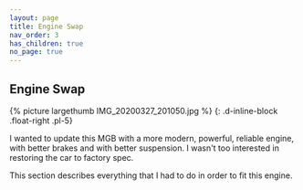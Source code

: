 ```yaml
---
layout: page
title: Engine Swap
nav_order: 3
has_children: true
no_page: true
---
```

## Engine Swap
{% picture largethumb IMG_20200327_201050.jpg %}
{: .d-inline-block .float-right .pl-5}

I wanted to update this MGB with a more modern, powerful, reliable engine, with better brakes and with better suspension. I wasn't too interested in restoring the car to factory spec.

This section describes everything that I had to do in order to fit this engine.

